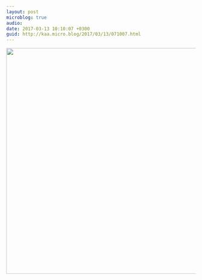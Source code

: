 ```yaml
---
layout: post
microblog: true
audio: 
date: 2017-03-13 10:10:07 +0300
guid: http://kaa.micro.blog/2017/03/13/071007.html
---
```



<img src="https://micro.kaa.bz/uploads/2018/9e48c9a203.jpg" width="600" height="600" />
